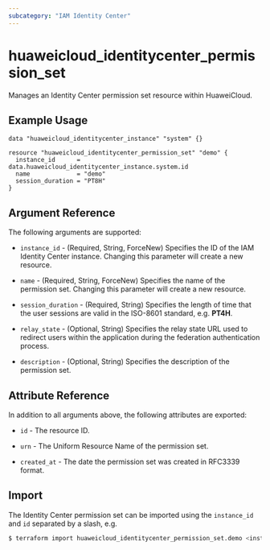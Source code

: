 ```yaml
---
subcategory: "IAM Identity Center"
---
```


# huaweicloud_identitycenter_permission_set

Manages an Identity Center permission set resource within HuaweiCloud.  

## Example Usage

```hcl
data "huaweicloud_identitycenter_instance" "system" {}

resource "huaweicloud_identitycenter_permission_set" "demo" {
  instance_id      = data.huaweicloud_identitycenter_instance.system.id
  name             = "demo"
  session_duration = "PT8H"
}
```

## Argument Reference

The following arguments are supported:

* `instance_id` - (Required, String, ForceNew) Specifies the ID of the IAM Identity Center instance.
  Changing this parameter will create a new resource.

* `name` - (Required, String, ForceNew) Specifies the name of the permission set.
  Changing this parameter will create a new resource.

* `session_duration` - (Required, String) Specifies the length of time that the user sessions are valid in the
  ISO-8601 standard, e.g. **PT4H**.

* `relay_state` - (Optional, String) Specifies the relay state URL used to redirect users within the application during
  the federation authentication process.

* `description` - (Optional, String) Specifies the description of the permission set.

## Attribute Reference

In addition to all arguments above, the following attributes are exported:

* `id` - The resource ID.

* `urn` - The Uniform Resource Name of the permission set.

* `created_at` - The date the permission set was created in RFC3339 format.

## Import

The Identity Center permission set can be imported using the `instance_id` and `id` separated by a slash, e.g.

```bash
$ terraform import huaweicloud_identitycenter_permission_set.demo <instance_id>/<id>
```

